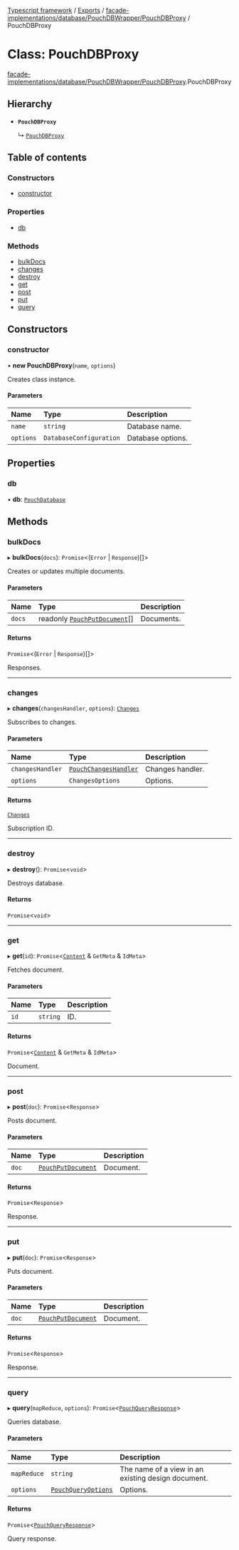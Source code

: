 [Typescript framework](../index.md) / [Exports](../modules.md) / [facade-implementations/database/PouchDBWrapper/PouchDBProxy](../modules/facade_implementations_database_PouchDBWrapper_PouchDBProxy.md) / PouchDBProxy

# Class: PouchDBProxy

[facade-implementations/database/PouchDBWrapper/PouchDBProxy](../modules/facade_implementations_database_PouchDBWrapper_PouchDBProxy.md).PouchDBProxy

## Hierarchy

- **`PouchDBProxy`**

  ↳ [`PouchDBProxy`](facade_implementations_database_PouchDBWrapper___mocks___PouchDBProxy.PouchDBProxy.md)

## Table of contents

### Constructors

- [constructor](facade_implementations_database_PouchDBWrapper_PouchDBProxy.PouchDBProxy.md#constructor)

### Properties

- [db](facade_implementations_database_PouchDBWrapper_PouchDBProxy.PouchDBProxy.md#db)

### Methods

- [bulkDocs](facade_implementations_database_PouchDBWrapper_PouchDBProxy.PouchDBProxy.md#bulkdocs)
- [changes](facade_implementations_database_PouchDBWrapper_PouchDBProxy.PouchDBProxy.md#changes)
- [destroy](facade_implementations_database_PouchDBWrapper_PouchDBProxy.PouchDBProxy.md#destroy)
- [get](facade_implementations_database_PouchDBWrapper_PouchDBProxy.PouchDBProxy.md#get)
- [post](facade_implementations_database_PouchDBWrapper_PouchDBProxy.PouchDBProxy.md#post)
- [put](facade_implementations_database_PouchDBWrapper_PouchDBProxy.PouchDBProxy.md#put)
- [query](facade_implementations_database_PouchDBWrapper_PouchDBProxy.PouchDBProxy.md#query)

## Constructors

### constructor

• **new PouchDBProxy**(`name`, `options`)

Creates class instance.

#### Parameters

| Name | Type | Description |
| :------ | :------ | :------ |
| `name` | `string` | Database name. |
| `options` | `DatabaseConfiguration` | Database options. |

## Properties

### db

• **db**: [`PouchDatabase`](../modules/facade_implementations_database_PouchDBWrapper_PouchDBProxy.md#pouchdatabase)

## Methods

### bulkDocs

▸ **bulkDocs**(`docs`): `Promise`<(`Error` \| `Response`)[]\>

Creates or updates multiple documents.

#### Parameters

| Name | Type | Description |
| :------ | :------ | :------ |
| `docs` | readonly [`PouchPutDocument`](../modules/facade_implementations_database_PouchDBWrapper_PouchDBProxy.md#pouchputdocument)[] | Documents. |

#### Returns

`Promise`<(`Error` \| `Response`)[]\>

Responses.

___

### changes

▸ **changes**(`changesHandler`, `options`): [`Changes`](../interfaces/facade_implementations_database_PouchDBWrapper_PouchDBProxy.Changes.md)

Subscribes to changes.

#### Parameters

| Name | Type | Description |
| :------ | :------ | :------ |
| `changesHandler` | [`PouchChangesHandler`](../interfaces/facade_implementations_database_PouchDBWrapper_PouchDBProxy.PouchChangesHandler.md) | Changes handler. |
| `options` | `ChangesOptions` | Options. |

#### Returns

[`Changes`](../interfaces/facade_implementations_database_PouchDBWrapper_PouchDBProxy.Changes.md)

Subscription ID.

___

### destroy

▸ **destroy**(): `Promise`<`void`\>

Destroys database.

#### Returns

`Promise`<`void`\>

___

### get

▸ **get**(`id`): `Promise`<[`Content`](../interfaces/facade_implementations_database_PouchDBWrapper_PouchDBProxy.Content.md) & `GetMeta` & `IdMeta`\>

Fetches document.

#### Parameters

| Name | Type | Description |
| :------ | :------ | :------ |
| `id` | `string` | ID. |

#### Returns

`Promise`<[`Content`](../interfaces/facade_implementations_database_PouchDBWrapper_PouchDBProxy.Content.md) & `GetMeta` & `IdMeta`\>

Document.

___

### post

▸ **post**(`doc`): `Promise`<`Response`\>

Posts document.

#### Parameters

| Name | Type | Description |
| :------ | :------ | :------ |
| `doc` | [`PouchPutDocument`](../modules/facade_implementations_database_PouchDBWrapper_PouchDBProxy.md#pouchputdocument) | Document. |

#### Returns

`Promise`<`Response`\>

Response.

___

### put

▸ **put**(`doc`): `Promise`<`Response`\>

Puts document.

#### Parameters

| Name | Type | Description |
| :------ | :------ | :------ |
| `doc` | [`PouchPutDocument`](../modules/facade_implementations_database_PouchDBWrapper_PouchDBProxy.md#pouchputdocument) | Document. |

#### Returns

`Promise`<`Response`\>

Response.

___

### query

▸ **query**(`mapReduce`, `options`): `Promise`<[`PouchQueryResponse`](../modules/facade_implementations_database_PouchDBWrapper_PouchDBProxy.md#pouchqueryresponse)\>

Queries database.

#### Parameters

| Name | Type | Description |
| :------ | :------ | :------ |
| `mapReduce` | `string` | The name of a view in an existing design document. |
| `options` | [`PouchQueryOptions`](../modules/facade_implementations_database_PouchDBWrapper_PouchDBProxy.md#pouchqueryoptions) | Options. |

#### Returns

`Promise`<[`PouchQueryResponse`](../modules/facade_implementations_database_PouchDBWrapper_PouchDBProxy.md#pouchqueryresponse)\>

Query response.
